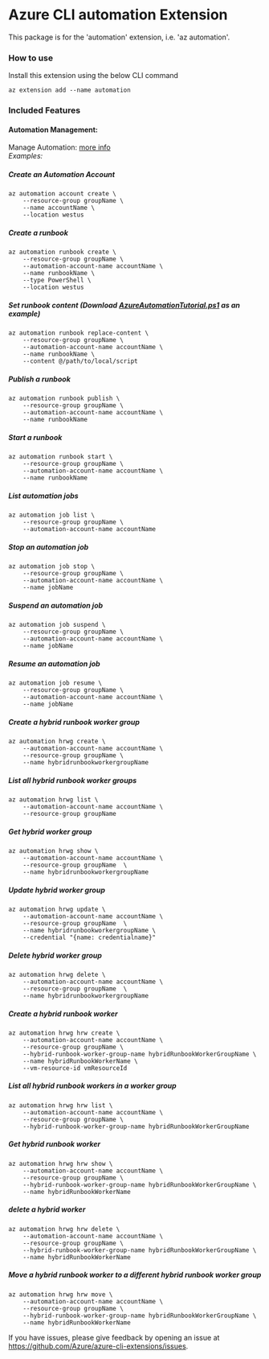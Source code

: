 # Azure CLI automation Extension #
This package is for the 'automation' extension, i.e. 'az automation'.

### How to use ###
Install this extension using the below CLI command
```
az extension add --name automation
```

### Included Features
#### Automation Management:
Manage Automation: [more info](https://docs.microsoft.com/en-us/azure/automation/)\
*Examples:*

##### Create an Automation Account

```
az automation account create \
    --resource-group groupName \
    --name accountName \
    --location westus
```

##### Create a runbook
```
az automation runbook create \
    --resource-group groupName \
    --automation-account-name accountName \
    --name runbookName \
    --type PowerShell \
    --location westus
```

##### Set runbook content (Download [AzureAutomationTutorial.ps1](https://github.com/Azure/azure-quickstart-templates/blob/master/quickstarts/microsoft.automation/101-automation/scripts/AzureAutomationTutorial.ps1) as an example)
```
az automation runbook replace-content \
    --resource-group groupName \
    --automation-account-name accountName \
    --name runbookName \
    --content @/path/to/local/script
```

##### Publish a runbook
```
az automation runbook publish \
    --resource-group groupName \
    --automation-account-name accountName \
    --name runbookName
```

##### Start a runbook
```
az automation runbook start \
    --resource-group groupName \
    --automation-account-name accountName \
    --name runbookName
```

##### List automation jobs
```
az automation job list \
    --resource-group groupName \
    --automation-account-name accountName
```

##### Stop an automation job
```
az automation job stop \
    --resource-group groupName \
    --automation-account-name accountName \
    --name jobName
```

##### Suspend an automation job
```
az automation job suspend \
    --resource-group groupName \
    --automation-account-name accountName \
    --name jobName
```

##### Resume an automation job
```
az automation job resume \
    --resource-group groupName \
    --automation-account-name accountName \
    --name jobName
```

##### Create a hybrid runbook worker group
```
az automation hrwg create \
    --automation-account-name accountName \
    --resource-group groupName \
    --name hybridrunbookworkergroupName
```

##### List all hybrid runbook worker groups 
```
az automation hrwg list \
    --automation-account-name accountName \
    --resource-group groupName 
```

##### Get hybrid worker group
```
az automation hrwg show \
    --automation-account-name accountName \
    --resource-group groupName  \
    --name hybridrunbookworkergroupName
```

##### Update hybrid worker group
```
az automation hrwg update \
    --automation-account-name accountName \
    --resource-group groupName  \
    --name hybridrunbookworkergroupName \
    --credential "{name: credentialname}" 
```

##### Delete hybrid worker group
```
az automation hrwg delete \
    --automation-account-name accountName \
    --resource-group groupName  \
    --name hybridrunbookworkergroupName
```

##### Create a hybrid runbook worker
```
az automation hrwg hrw create \
    --automation-account-name accountName \
    --resource-group groupName \
    --hybrid-runbook-worker-group-name hybridRunbookWorkerGroupName \
    --name hybridRunbookWorkerName \
    --vm-resource-id vmResourceId
```

##### List all hybrid runbook workers in a worker group
```
az automation hrwg hrw list \
    --automation-account-name accountName \
    --resource-group groupName \
    --hybrid-runbook-worker-group-name hybridRunbookWorkerGroupName 
```

##### Get hybrid runbook worker
```
az automation hrwg hrw show \
    --automation-account-name accountName \
    --resource-group groupName \
    --hybrid-runbook-worker-group-name hybridRunbookWorkerGroupName \
    --name hybridRunbookWorkerName
```

##### delete a hybrid worker 
```
az automation hrwg hrw delete \
    --automation-account-name accountName \
    --resource-group groupName \
    --hybrid-runbook-worker-group-name hybridRunbookWorkerGroupName \
    --name hybridRunbookWorkerName
```

##### Move a hybrid runbook worker to a different hybrid runbook worker group
```
az automation hrwg hrw move \
    --automation-account-name accountName \
    --resource-group groupName \
    --hybrid-runbook-worker-group-name hybridRunbookWorkerGroupName \
    --name hybridRunbookWorkerName
```



If you have issues, please give feedback by opening an issue at https://github.com/Azure/azure-cli-extensions/issues.
